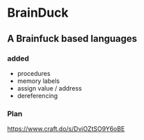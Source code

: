 # BrainDuck
## A Brainfuck based languages

### added
- procedures
- memory labels
- assign value / address
- dereferencing

### Plan
https://www.craft.do/s/DviOZtSO9Y6oBE